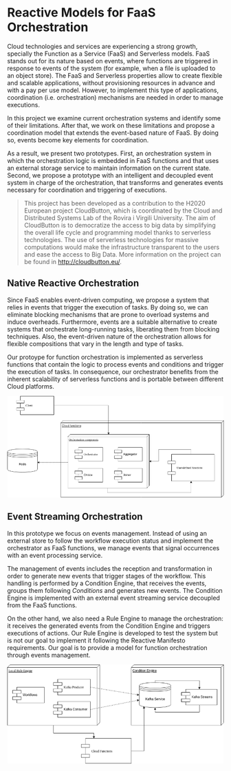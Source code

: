 # Reactive Models for FaaS Orchestration

Cloud technologies and services are experiencing a strong growth, specially the Function as a Service (FaaS) and Serverless models. FaaS stands out for its nature based on events, where functions are triggered in response to events of the system (for example, when a file is uploaded to an object store). The FaaS and Serverless properties allow to create flexible and scalable applications, without provisioning resources in advance and with a pay per use model. However, to implement this type of applications, coordination (i.e. orchestration) mechanisms are needed in order to manage executions.

In this project we examine current orchestration systems and identify some of their limitations. After that, we work on these limitations and propose a coordination model that extends the event-based nature of FaaS. By doing so, events become key elements for coordination.

As a result, we present two prototypes. First, an orchestration system in which the orchestration logic is embedded in FaaS functions and that uses an external storage service to maintain information on the current state. Second, we propose a prototype with an intelligent and decoupled event system in charge of the orchestration, that transforms and generates events necessary for coordination and triggering of executions.

> This project has been developed as a contribution to the H2020 European project CloudButton, which is coordinated by the Cloud and Distributed Systems Lab of the Rovira i Virgili University. The aim of CloudButton is to democratize the access to big data by simplifying the overall life cycle and programming model thanks to serverless technologies. The use of serverless technologies for massive computations would make the infrastructure transparent to the users and ease the access to Big Data. More information on the project can be found in http://cloudbutton.eu/.

## Native Reactive Orchestration
Since FaaS enables event-driven computing, we propose a system that relies in events that trigger the execution of tasks. By doing so, we can eliminate blocking mechanisms that are prone to overload systems and induce overheads. Furthermore, events are a suitable alternative to create systems that orchestrate long-running tasks, liberating them from blocking techniques. Also, the event-driven nature of the orchestration allows for flexible compositions that vary in the length and type of tasks. 

Our protoype for function orchestration is implemented as serverless functions that contain the logic to process events and conditions and trigger the execution of tasks. In consequence, our orchestrator benefits from the inherent scalability of serverless functions and is portable between different Cloud platforms.

![alternativetext](images/native_reactive.png)

## Event Streaming Orchestration
In this prototype we focus on events management. Instead of using an external store to follow the workflow execution status and implement the orchestrator as FaaS functions, we manage events that signal occurrences with an event processing service. 

The management of events includes the reception and transformation in order to generate new events that trigger stages of the workflow. This handling is performed by a Condition Engine, that receives the events, groups them following *Conditions* and generates new events. The Condition Engine is implemented with an external event streaming service decoupled from the FaaS functions.

On the other hand, we also need a Rule Engine to manage the orchestration: it receives the generated events from the Condition Engine and triggers executions of actions. Our Rule Engine is developed to test the system but is not our goal to implement it following the Reactive Manifesto requirements. Our goal is to provide a model for function orchestration through events management.

![alternativetext](images/event_streaming.png)
